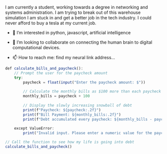 I am currently a student, working towards a degree in networking and systems administration.
I am trying to break out of this warehouse simulation I am stuck in and get a better job in the tech industry. I could never afford to buy a tesla at my current job.


- 👀 I’m interested in python, javascript, artificial intelligence

- 💞️ I’m looking to collaborate on connecting the human brain to digital computational devices.

- 📫 How to reach me: find my neural link address...
  
```javascript
def calculate_bills_and_paycheck():
    // Prompt the user for the paycheck amount
    try:
        paycheck = float(input("Enter the paycheck amount: $"))
        
        // Calculate the monthly bills as $100 more than each paycheck
        monthly_bills = paycheck + 100
        
        // Display the slowly increasing snowball of debt
        print(f"Paycheck: ${paycheck:.2f}")
        print(f"Bill Payment: ${monthly_bills:.2f}")
        print(f"Debt accumulated every paycheck: ${monthly_bills - paycheck:.2f}")
        
    except ValueError:
        print("Invalid input. Please enter a numeric value for the paycheck amount.")

// Call the function to see how my life is going into debt
calculate_bills_and_paycheck()
```

